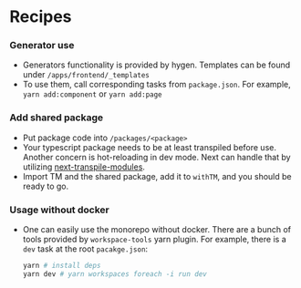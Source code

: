 # Recipes

### Generator use

- Generators functionality is provided by hygen.
  Templates can be found under `/apps/frontend/_templates`
- To use them, call corresponding tasks from `package.json`.
  For example, `yarn add:component` or `yarn add:page`

### Add shared package

- Put package code into `/packages/<package>`
- Your typescript package needs to be at least transpiled before use.
  Another concern is hot-reloading in dev mode.
  Next can handle that by utilizing [next-transpile-modules](https://www.npmjs.com/package/next-transpile-modules).
- Import TM and the shared package, add it to `withTM`, and you should be ready to go.

### Usage without docker

- One can easily use the monorepo without docker.
  There are a bunch of tools provided by `workspace-tools` yarn plugin.
  For example, there is a `dev` task at the root `pacakge.json`:
  ```sh
  yarn # install deps
  yarn dev # yarn workspaces foreach -i run dev
  ```
